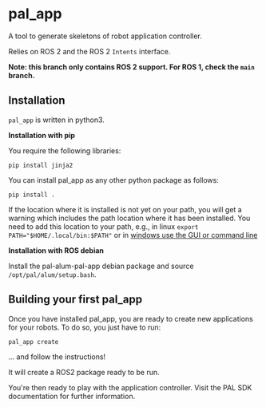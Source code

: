 pal_app
=======

A tool to generate skeletons of robot application controller.

Relies on ROS 2 and the ROS 2 `Intents` interface.

**Note: this branch only contains ROS 2 support. For ROS 1, check the `main` branch.**

Installation
------------
`pal_app` is written in python3.

**Installation with pip**

You require the following libraries:

``pip install jinja2``

You can install pal_app as any other python package as follows:

``pip install .``

If the location where it is installed is not yet on your path, you will get a warning which includes the path location where it has been installed. You need to add this location to your path, e.g., in linux ``export PATH="$HOME/.local/bin:$PATH"`` or in [windows use the GUI or command line](https://stackoverflow.com/questions/9546324/adding-a-directory-to-the-path-environment-variable-in-windows)

**Installation with ROS debian**

Install the pal-alum-pal-app debian package and source ``/opt/pal/alum/setup.bash``.


Building your first pal_app
---------------------------
Once you have installed pal_app, you are ready to create new
applications for your robots. To do so, you just have to run:

``pal_app create``

... and follow the instructions!

It will create a ROS2 package ready to be run.

You're then ready to play with the application controller.
Visit the PAL SDK documentation for further information.

